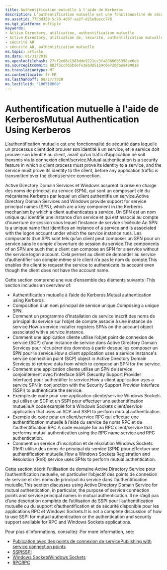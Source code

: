 ```yaml
---
title: Authentification mutuelle à l'aide de Kerberos
description: L’authentification mutuelle est une fonctionnalité de sécurité dans laquelle un processus client doit prouver son identité à un service, et le service doit prouver son identité au client, avant qu’un trafic d’application ne soit transmis via la connexion client/service.
ms.assetid: 775dd350-5c70-4d97-aa2f-d21e9aecc778
ms.tgt_platform: multiple
keywords:
- Active Directory, utilisation, authentification mutuelle
- Active Directory, utilisation de, sécurité, authentification mutuelle
- sécurité AD
- sécurité AD, authentification mutuelle
ms.topic: article
ms.date: 05/31/2018
ms.openlocfilehash: 27cf2e68c1983dde9221cc3fa89866b5358ee6eb
ms.sourcegitcommit: 803f3ccd65bdefe36bd851b9c6e7280be9489016
ms.translationtype: MT
ms.contentlocale: fr-FR
ms.lasthandoff: 08/17/2020
ms.locfileid: "106518000"
---
```

# <a name="mutual-authentication-using-kerberos"></a><span data-ttu-id="1f4e5-107">Authentification mutuelle à l'aide de Kerberos</span><span class="sxs-lookup"><span data-stu-id="1f4e5-107">Mutual Authentication Using Kerberos</span></span>

<span data-ttu-id="1f4e5-108">L’authentification mutuelle est une fonctionnalité de sécurité dans laquelle un processus client doit prouver son identité à un service, et le service doit prouver son identité au client, avant qu’un trafic d’application ne soit transmis via la connexion client/service.</span><span class="sxs-lookup"><span data-stu-id="1f4e5-108">Mutual authentication is a security feature in which a client process must prove its identity to a service, and the service must prove its identity to the client, before any application traffic is transmitted over the client/service connection.</span></span>

<span data-ttu-id="1f4e5-109">Active Directory Domain Services et Windows assurent la prise en charge des noms de principal du service (SPN), qui sont un composant clé du mécanisme Kerberos par lequel un client authentifie un service.</span><span class="sxs-lookup"><span data-stu-id="1f4e5-109">Active Directory Domain Services and Windows provide support for service principal names (SPN), which are a key component in the Kerberos mechanism by which a client authenticates a service.</span></span> <span data-ttu-id="1f4e5-110">Un SPN est un nom unique qui identifie une instance d’un service et qui est associé au compte d’ouverture de session sous lequel l’instance de service s’exécute.</span><span class="sxs-lookup"><span data-stu-id="1f4e5-110">An SPN is a unique name that identifies an instance of a service and is associated with the logon account under which the service instance runs.</span></span> <span data-ttu-id="1f4e5-111">Les composants d’un SPN sont tels qu’un client peut composer un SPN pour un service sans le compte d’ouverture de session du service.</span><span class="sxs-lookup"><span data-stu-id="1f4e5-111">The components of an SPN are such that a client can compose an SPN for a service without the service logon account.</span></span> <span data-ttu-id="1f4e5-112">Cela permet au client de demander au service d’authentifier son compte même si le client n’a pas le nom du compte.</span><span class="sxs-lookup"><span data-stu-id="1f4e5-112">This enables the client to request the service to authenticate its account even though the client does not have the account name.</span></span>

<span data-ttu-id="1f4e5-113">Cette section comprend une vue d’ensemble des éléments suivants :</span><span class="sxs-lookup"><span data-stu-id="1f4e5-113">This section includes an overview of:</span></span>

-   <span data-ttu-id="1f4e5-114">Authentification mutuelle à l’aide de Kerberos.</span><span class="sxs-lookup"><span data-stu-id="1f4e5-114">Mutual authentication using Kerberos.</span></span>
-   <span data-ttu-id="1f4e5-115">Composition d’un nom principal de service unique.</span><span class="sxs-lookup"><span data-stu-id="1f4e5-115">Composing a unique SPN.</span></span>
-   <span data-ttu-id="1f4e5-116">Comment un programme d’installation de service inscrit des noms de principal du service sur l’objet de compte associé à une instance de service.</span><span class="sxs-lookup"><span data-stu-id="1f4e5-116">How a service installer registers SPNs on the account object associated with a service instance.</span></span>
-   <span data-ttu-id="1f4e5-117">Comment une application cliente utilise l’objet point de connexion de service (SCP) d’une instance de service dans Active Directory Domain Services pour récupérer des données à partir desquelles composer un SPN pour le service.</span><span class="sxs-lookup"><span data-stu-id="1f4e5-117">How a client application uses a service instance's service connection point (SCP) object in Active Directory Domain Services to retrieve data from which to compose an SPN for the service.</span></span>
-   <span data-ttu-id="1f4e5-118">Comment une application cliente utilise un SPN de service conjointement avec l’interface SSPI (Security Support Provider Interface) pour authentifier le service.</span><span class="sxs-lookup"><span data-stu-id="1f4e5-118">How a client application uses a service SPN in conjunction with the Security Support Provider Interface (SSPI) to authenticate the service.</span></span>
-   <span data-ttu-id="1f4e5-119">Exemple de code pour une application cliente/service Windows Sockets qui utilise un SCP et un SSPI pour effectuer une authentification mutuelle.</span><span class="sxs-lookup"><span data-stu-id="1f4e5-119">A code example for a Windows Sockets client/service application that uses an SCP and SSPI to perform mutual authentication.</span></span>
-   <span data-ttu-id="1f4e5-120">Exemple de code pour un client/service RPC qui effectue une authentification mutuelle à l’aide du service de noms RPC et de l’authentification RPC.</span><span class="sxs-lookup"><span data-stu-id="1f4e5-120">A code example for an RPC client/service that performs mutual authentication using the RPC name service and RPC authentication.</span></span>
-   <span data-ttu-id="1f4e5-121">Comment un service d’inscription et de résolution Windows Sockets (RnR) utilise des noms de principal du service (SPN) pour effectuer une authentification mutuelle.</span><span class="sxs-lookup"><span data-stu-id="1f4e5-121">How a Windows Sockets Registration and Resolution (RnR) service uses SPNs to perform mutual authentication.</span></span>

<span data-ttu-id="1f4e5-122">Cette section décrit l’utilisation de domaine Active Directory Service pour l’authentification mutuelle, en particulier l’objectif des points de connexion de service et des noms de principal du service dans l’authentification mutuelle.</span><span class="sxs-lookup"><span data-stu-id="1f4e5-122">This section discusses using Active Directory Domain Service for mutual authentication, in particular, the purpose of service connection points and service principal names in mutual authentication.</span></span> <span data-ttu-id="1f4e5-123">Il ne s’agit pas d’une description complète de l’utilisation de SSPI pour l’authentification mutuelle ou du support d’authentification et de sécurité disponible pour les applications RPC et Windows Sockets.</span><span class="sxs-lookup"><span data-stu-id="1f4e5-123">It is not a complete discussion of how to use SSPI for mutual authentication or the authentication and security support available for RPC and Windows Sockets applications.</span></span>

<span data-ttu-id="1f4e5-124">Pour plus d’informations, consultez :</span><span class="sxs-lookup"><span data-stu-id="1f4e5-124">For more information, see:</span></span>

-   [<span data-ttu-id="1f4e5-125">Publication avec des points de connexion de service</span><span class="sxs-lookup"><span data-stu-id="1f4e5-125">Publishing with service connection points</span></span>](publishing-with-service-connection-points.md)
-   [<span data-ttu-id="1f4e5-126">SSPI</span><span class="sxs-lookup"><span data-stu-id="1f4e5-126">SSPI</span></span>](/windows/desktop/SecAuthN/sspi)
-   [<span data-ttu-id="1f4e5-127">Windows Sockets</span><span class="sxs-lookup"><span data-stu-id="1f4e5-127">Windows Sockets</span></span>](/windows/desktop/WinSock/windows-sockets-start-page-2)
-   [<span data-ttu-id="1f4e5-128">RPC</span><span class="sxs-lookup"><span data-stu-id="1f4e5-128">RPC</span></span>](/windows/desktop/Rpc/rpc-start-page)

 

 